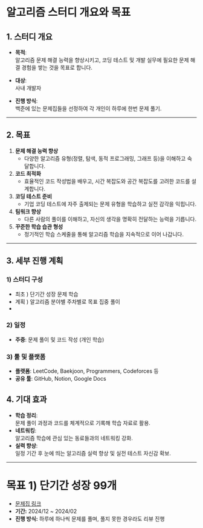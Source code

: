 # 알고리즘 스터디 개요와 목표

## 1. 스터디 개요
- **목적**:  
  알고리즘 문제 해결 능력을 향상시키고, 코딩 테스트 및 개발 실무에 필요한 문제 해결 경험을 쌓는 것을 목표로 합니다.

- **대상**:  
  사내 개발자

- **진행 방식**:  
  백준에 있는 문제집들을 선정하여 각 개인이 하루에 한번 문제 풀기.

---

## 2. 목표
1. **문제 해결 능력 향상**  
   - 다양한 알고리즘 유형(정렬, 탐색, 동적 프로그래밍, 그래프 등)을 이해하고 숙달합니다.
2. **코드 최적화**  
   - 효율적인 코드 작성법을 배우고, 시간 복잡도와 공간 복잡도를 고려한 코드를 설계합니다.
3. **코딩 테스트 준비**  
   - 기업 코딩 테스트에 자주 출제되는 문제 유형을 학습하고 실전 감각을 익힙니다.
4. **팀워크 향상**  
   - 다른 사람의 풀이를 이해하고, 자신의 생각을 명확히 전달하는 능력을 기릅니다.
5. **꾸준한 학습 습관 형성**  
   - 정기적인 학습 스케줄을 통해 알고리즘 학습을 지속적으로 이어 나갑니다.

---

## 3. 세부 진행 계획
### 1) 스터디 구성
- 최초 ) 단기간 성장 문제 학습
- 계획 ) 알고리즘 분야별 주차별로 목표 집중 풀이
- 
### 2) 일정
- **주중**: 문제 풀이 및 코드 작성 (개인 학습)


### 3) 툴 및 플랫폼
- **플랫폼**: LeetCode, Baekjoon, Programmers, Codeforces 등
- **공유 툴**: GitHub, Notion, Google Docs

## 4. 기대 효과
- **학습 정리**:  
  문제 풀이 과정과 코드를 체계적으로 기록해 학습 자료로 활용.
- **네트워킹**:  
  알고리즘 학습에 관심 있는 동료들과의 네트워킹 강화.
- **실력 향상**:  
  일정 기간 후 눈에 띄는 알고리즘 실력 향상 및 실전 테스트 자신감 확보.

---


# 목표 1) 단기간 성장 99개

- [문제집 링크](https://www.acmicpc.net/workbook/view/4349)
- **기간:** 2024/12 ~ 2024/02
- **진행 방식:** 하루에 하나씩 문제를 풀며, 풀지 못한 경우라도 리뷰 진행
